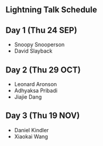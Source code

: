 ## Lightning Talk Schedule

## Day 1 (Thu 24 SEP)

* Snoopy Snooperson
* David Slayback

## Day 2 (Thu 29 OCT)

* Leonard Aronson
* Adhyaksa Pribadi
* Jiajie Dang

## Day 3 (Thu 19 NOV)

* Daniel Kindler
* Xiaokai Wang
